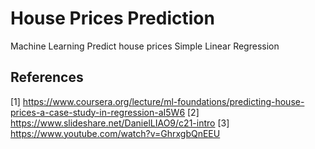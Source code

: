 # House Prices Prediction
Machine Learning Predict house prices Simple Linear Regression


## References
[1] https://www.coursera.org/lecture/ml-foundations/predicting-house-prices-a-case-study-in-regression-aI5W6
[2] https://www.slideshare.net/DanielLIAO9/c21-intro
[3] https://www.youtube.com/watch?v=GhrxgbQnEEU
